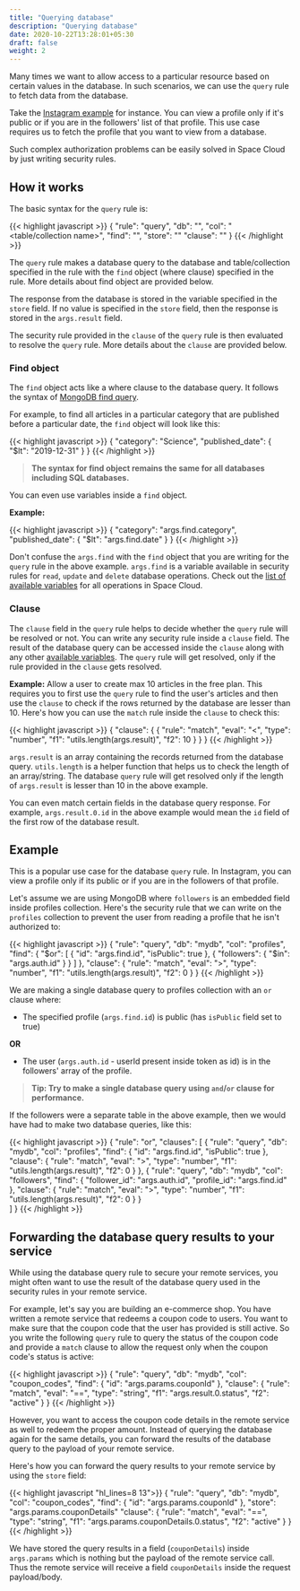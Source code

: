```yaml
---
title: "Querying database"
description: "Querying database"
date: 2020-10-22T13:28:01+05:30
draft: false
weight: 2
---
```


Many times we want to allow access to a particular resource based on certain values in the database. In such scenarios, we can use the `query` rule to fetch data from the database.

Take the [Instagram example](#example) for instance. You can view a profile only if it's public or if you are in the followers' list of that profile. This use case requires us to fetch the profile that you want to view from a database. 

Such complex authorization problems can be easily solved in Space Cloud by just writing security rules.

## How it works

The basic syntax for the `query` rule is:

{{< highlight javascript >}}
{
  "rule": "query",
  "db": "<alias name of the database to be queried>",
  "col": "<table/collection name>",
  "find": "<find object>",
  "store": "<variable to store the response>"
  "clause": "<clause>" 
}
{{< /highlight >}}

The `query` rule makes a database query to the database and table/collection specified in the rule with the `find` object (where clause) specified in the rule. More details about find object are provided below.

The response from the database is stored in the variable specified in the `store` field. If no value is specified in the `store` field, then the response is stored in the `args.result` field. 

The security rule provided in the `clause` of the `query` rule is then evaluated to resolve the `query` rule. More details about the `clause` are provided below.

### Find object

The `find` object acts like a where clause to the database query. It follows the syntax of [MongoDB find query](https://docs.mongodb.com/manual/reference/operator/query/).

For example, to find all articles in a particular category that are published before a particular date, the `find` object will look like this:  

{{< highlight javascript >}}
{
  "category": "Science",
  "published_date": { "$lt": "2019-12-31" }
}
{{< /highlight >}}

> **The syntax for find object remains the same for all databases including SQL databases.**

You can even use variables inside a `find` object.

**Example:**

{{< highlight javascript >}}
{
  "category": "args.find.category",
  "published_date": { "$lt": "args.find.date" }
}
{{< /highlight >}}

Don't confuse the `args.find` with the `find` object that you are writing for the `query` rule in the above example. `args.find` is a variable available in security rules for `read`, `update` and `delete` database operations. Check out the [list of available variables](/security/security-rules/available-variables) for all operations in Space Cloud. 

### Clause

The `clause` field in the `query` rule helps to decide whether the `query` rule will be resolved or not. You can write any security rule inside a `clause` field. The result of the database query can be accessed inside the `clause` along with any other [available variables](/security/security-rules/available-variables). The `query` rule will get resolved, only if the rule provided in the `clause` gets resolved.

**Example:** Allow a user to create max 10 articles in the free plan. This requires you to first use the `query` rule to find the user's articles and then use the `clause` to check if the rows returned by the database are lesser than 10. Here's how you can use the `match` rule inside the `clause` to check this:

{{< highlight javascript >}}
{
  "clause": {
    {
      "rule": "match",
      "eval": "<",
      "type": "number",
      "f1": "utils.length(args.result)",
      "f2": 10 
    }
  }
}
{{< /highlight >}}

`args.result` is an array containing the records returned from the database query. `utils.length` is a helper function that helps us to check the length of an array/string. The database `query` rule will get resolved only if the length of `args.result` is lesser than 10 in the above example.

You can even match certain fields in the database query response. For example, `args.result.0.id` in the above example would mean the `id` field of the first row of the database result.

## Example

This is a popular use case for the database `query` rule. In Instagram, you can view a profile only if its public or if you are in the followers of that profile.

Let's assume we are using MongoDB where `followers` is an embedded field inside profiles collection. Here's the security rule that we can write on the `profiles` collection to prevent the user from reading a profile that he isn't authorized to:

{{< highlight javascript >}}
{
  "rule": "query",
  "db": "mydb",
  "col": "profiles",
  "find": {
    "$or": [
      {
        "id": "args.find.id",
        "isPublic": true
      },
      {
        "followers": {
          "$in": "args.auth.id"
        }
      }
    ]
  },
  "clause": {
    "rule": "match",
     "eval": ">",
    "type": "number",
    "f1": "utils.length(args.result)",
    "f2": 0 
  }
}
{{< /highlight >}}

We are making a single database query to profiles collection with an `or` clause where:

- The specified profile (`args.find.id`) is public (has `isPublic` field set to true)

**OR**
- The user (`args.auth.id` - userId present inside token as id) is in the followers' array of the profile.

> **Tip: Try to make a single database query using `and`/`or` clause for performance.** 

If the followers were a separate table in the above example, then we would have had to make two database queries, like this:

{{< highlight javascript >}}
{
  "rule": "or",
  "clauses": [
    {
      "rule": "query",
      "db": "mydb",
      "col": "profiles",
      "find": {
        "id": "args.find.id",
        "isPublic": true
      },
      "clause": {
        "rule": "match",
         "eval": ">",
        "type": "number",
        "f1": "utils.length(args.result)",
        "f2": 0 
      }
    },
    {
      "rule": "query",
      "db": "mydb",
      "col": "followers",
      "find": {
        "follower_id": "args.auth.id",
        "profile_id": "args.find.id"
      },
      "clause": {
        "rule": "match",
         "eval": ">",
        "type": "number",
        "f1": "utils.length(args.result)",
        "f2": 0 
      }
    }    
  ]
}
{{< /highlight >}}

## Forwarding the database query results to your service

While using the database query rule to secure your remote services, you might often want to use the result of the database query used in the security rules in your remote service.

For example, let's say you are building an e-commerce shop. You have written a remote service that redeems a coupon code to users. You want to make sure that the coupon code that the user has provided is still active. So you write the following `query` rule to query the status of the coupon code and provide a `match` clause to allow the request only when the coupon code's status is active:

{{< highlight javascript >}}
{
  "rule": "query",
  "db": "mydb",
  "col": "coupon_codes",
  "find": {
    "id": "args.params.couponId"
  },
  "clause": {
    "rule": "match",
     "eval": "==",
    "type": "string",
    "f1": "args.result.0.status",
    "f2": "active" 
  }
}
{{< /highlight >}}

However, you want to access the coupon code details in the remote service as well to redeem the proper amount. Instead of querying the database again for the same details, you can forward the results of the database query to the payload of your remote service. 

Here's how you can forward the query results to your remote service by using the `store` field:

{{< highlight javascript "hl_lines=8 13">}}
{
  "rule": "query",
  "db": "mydb",
  "col": "coupon_codes",
  "find": {
    "id": "args.params.couponId"
  },
  "store": "args.params.couponDetails"
  "clause": {
    "rule": "match",
     "eval": "==",
    "type": "string",
    "f1": "args.params.couponDetails.0.status",
    "f2": "active" 
  }
}
{{< /highlight >}}

We have stored the query results in a field (`couponDetails`) inside `args.params` which is nothing but the payload of the remote service call. Thus the remote service will receive a field `couponDetails` inside the request payload/body.

